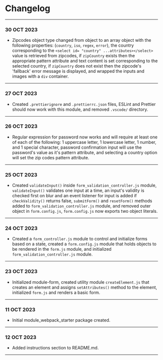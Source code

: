 # Changelog
---
### 30 OCT 2023
- Zipcodes object type changed from object to an array object with the following properties: (`country`, `iso`, `regex`, `error`), the country corresponding to the `<select id= "country" ...attributes></select>` value is retrieved from zipcodes, if `zipCountry` exists then the appropriate pattern attribute and text content is set corresponding to the selected country, if `zipCountry` does not exist then the zipcode's 'fallback' error message is displayed, and wrapped the inputs and images with a `div` container.   
---
### 27 OCT 2023
- Created `.prettierignore` and `.prettierrc.json` files, ESLint and Prettier should now work with this module, and removed `.vscode/` directory.  
---
### 26 OCT 2023
- Regular expression for password now works and will require at least one of each of the following: 1 uppercase letter, 1 lowercase letter, 1 number, and 1 special character, password confirmation input will use the password's value as it's pattern attribute, and selecting a country option will set the zip codes pattern attribute.   
---
### 25 OCT 2023
- Created `validateInput()` inside `form_validation_controller.js` module, `validateInput()` validates one input at a time, an input's validity is checked first on blur and an event listener for input is added if `checkValidity()` returns false, `submitForm()` and `resetForm()` methods added to `form_validation_controller.js` module, and removed outer object in `form.config.js`, `form.config.js` now exports two object literals.  
---
### 24 OCT 2023
- Created a `form_controller.js` module to control and initialize forms based on a state, created a `form.config.js` module that holds objects to be rendered in the `form.js` module, and initialized `form_validation_controller.js` module.  
---
### 23 OCT 2023
- Initialized module-form, created utility module `createElement.js` that creates an element and assigns `setAttributes()` method to the element, initialized `form.js` and renders a basic form.   
---
### 11 OCT 2023
- Initial module_webpack_starter package created.  
---
### 12 OCT 2023
- Added instructions section to README.md.
---